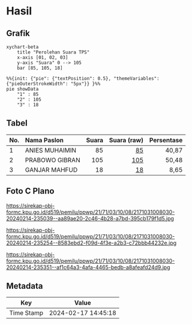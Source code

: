 # Hasil

## Grafik

```mermaid
xychart-beta
    title "Perolehan Suara TPS"
    x-axis [01, 02, 03]
    y-axis "Suara" 0 --> 105
    bar [85, 105, 18]
```

```mermaid
%%{init: {"pie": {"textPosition": 0.5}, "themeVariables": {"pieOuterStrokeWidth": "5px"}} }%%
pie showData
    "1" : 85
    "2" : 105
    "3" : 18
```

## Tabel

| No. | Nama Paslon    | Suara | Suara (raw) | Persentase |
|:--- |:-------------- | -----:| -----------:| ----------:|
| 1   | ANIES MUHAIMIN | 85    | [85][p-1]   | 40,87      |
| 2   | PRABOWO GIBRAN | 105   | [105][p-2]  | 50,48      |
| 3   | GANJAR MAHFUD  | 18    | [18][p-3]   | 8,65       |


[p-1]: https://github.com/gigit-pemilu/pemilu-2024-21-kepulauan-riau/blob/main/pilpres/hitung-suara/sub/21-kepulauan-riau/sub/71-kota-batam/sub/03-sekupang/sub/1008-patam-lestari/sub/030-tps/sub/paslon-1.txt
[p-2]: https://github.com/gigit-pemilu/pemilu-2024-21-kepulauan-riau/blob/main/pilpres/hitung-suara/sub/21-kepulauan-riau/sub/71-kota-batam/sub/03-sekupang/sub/1008-patam-lestari/sub/030-tps/sub/paslon-2.txt
[p-3]: https://github.com/gigit-pemilu/pemilu-2024-21-kepulauan-riau/blob/main/pilpres/hitung-suara/sub/21-kepulauan-riau/sub/71-kota-batam/sub/03-sekupang/sub/1008-patam-lestari/sub/030-tps/sub/paslon-3.txt

## Foto C Plano

https://sirekap-obj-formc.kpu.go.id/d519/pemilu/ppwp/21/71/03/10/08/2171031008030-20240214-235039--aa89ae20-2c46-4b28-a7bd-395cb179f1d5.jpg

https://sirekap-obj-formc.kpu.go.id/d519/pemilu/ppwp/21/71/03/10/08/2171031008030-20240214-235254--8583ebd2-f09d-4f3e-a2b3-c72bbb44232e.jpg

https://sirekap-obj-formc.kpu.go.id/d519/pemilu/ppwp/21/71/03/10/08/2171031008030-20240214-235351--af1c64a3-4afa-4465-bedb-a8afeafd24d9.jpg


## Metadata

| Key        | Value               |
| ---------- | ------------------- |
| Time Stamp | 2024-02-17 14:45:18 |



